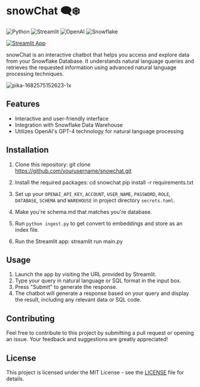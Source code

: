 # snowChat 🗨️❄️

![Python](https://img.shields.io/badge/-Python-3776AB?style=flat-square&logo=python&logoColor=white)
![Streamlit](https://img.shields.io/badge/-Streamlit-FF4B4B?style=flat-square&logo=streamlit&logoColor=white)
![OpenAI](https://img.shields.io/badge/-OpenAI-412991?style=flat-square&logo=openai&logoColor=white)
![Snowflake](https://img.shields.io/badge/-Snowflake-29BFFF?style=flat-square&logo=snowflake&logoColor=white)

[![Streamlit App](https://static.streamlit.io/badges/streamlit_badge_black_white.svg)](https://kaarthik108-snowchat-main-qk3g0d.streamlit.app/)

snowChat is an interactive chatbot that helps you access and explore data from your Snowflake Database. It understands natural language queries and retrieves the requested information using advanced natural language processing techniques.

![pika-1682575152623-1x](https://user-images.githubusercontent.com/53030784/234772753-228ad22b-3939-47a5-a4cc-c2aa7c08577a.jpeg)


## Features

- Interactive and user-friendly interface
- Integration with Snowflake Data Warehouse
- Utilizes OpenAI's GPT-4 technology for natural language processing

## Installation

1. Clone this repository:
   git clone https://github.com/yourusername/snowchat.git

2. Install the required packages:
   cd snowchat
   pip install -r requirements.txt

3. Set up your `OPENAI_API_KEY`, `ACCOUNT`, `USER_NAME`, `PASSWORD`, `ROLE`, `DATABASE`, `SCHEMA` and `WAREHOUSE` in project directory `secrets.toml`.

4. Make you're schema.md that matches you're database.

5. Run `python ingest.py` to get convert to embeddings and store as an index file.

6. Run the Streamlit app:
   streamlit run main.py

## Usage

1. Launch the app by visiting the URL provided by Streamlit.
2. Type your query in natural language or SQL format in the input box.
3. Press "Submit" to generate the response.
4. The chatbot will generate a response based on your query and display the result, including any relevant data or SQL code.

## Contributing

Feel free to contribute to this project by submitting a pull request or opening an issue. Your feedback and suggestions are greatly appreciated!

## License

This project is licensed under the MIT License - see the [LICENSE](LICENSE) file for details.
